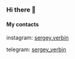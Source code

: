 ### Hi there 👋

#### My contacts
  instagram: [sergey.verbin](https://www.instagram.com/sergey.verbin/)

  telegram:  [sergey_verbin](https://t.me/sergey_verbin/)
